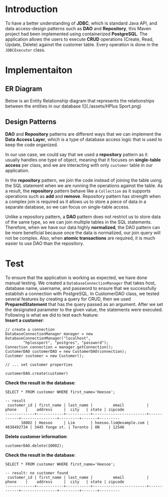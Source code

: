 # Introduction
To have a better understanding of **JDBC**, which is standard Java API, and data access-design patterns
such as **DAO** and **Repository**, this Maven project had been implemented using containerized **PostgreSQL**. 
The application allows the users to execute **CRUD** operations (Create, Read, Update, Delete) against 
the customer table. Every operation is done in the `JDBCExecutor` class.
# Implementaiton
## ER Diagram
Below is an Entity Relationship diagram that represents the relationships between the
entities in our database
![](./assets/HPlus Sport.png)

## Design Patterns
**DAO** and **Repository** patterns are different ways that we can implement the 
**Data Access Layer**, which is a type of database access logic that is used to 
keep the code organized.  

In our use case, we could say that we used a **repository** pattern as it
usually handles one type of object, meaning that it focuses on **single-table access**
per class, and we are interacting with only `customer` table in our application.  

In the **repository** pattern, we join the code instead of joining the table using the 
SQL statement when we are running the operations against the table. 
As a result, the **repository** pattern behave like a `Collection` as it supports operations 
such as **add** and **remove**. Repository pattern has strength when a complex join is 
required as it allows us to store a piece of data in a separate database, 
so we can focus on single-table access. 

Unlike a repository pattern, a **DAO** pattern does not restrict us to store data of 
the same type, so we can join multiple tables in the SQL statements.
Therefore, when we have our data highly **normalized**, the DAO pattern can be more beneficial 
because once the data is normalized, our join query will not be complex. Also, when
**atomic transactions** are required, it is much easier to use DAO than the repository.



# Test
To ensure that the application is working as expected, we have done manual testing.
We created a `DatabaseConnectionManager` that takes host, database name, username, and password to 
ensure that we successfully establish a connection with PostgreSQL. 
In CustomerDAO class, we tested several features by creating a query for CRUD, then we used 
**PreparedStatement** that has the query passed as an argument. After we set the designated 
parameter to the given value, the statements were executed.
Following is what we did to test each feature:  
**Insert a customer**:
```
// create a connection
DatabaseConnectionManager manager = new DatabaseConnectionManager("localhost",
        "hplussport", "postgres", "password");
Connection connection = manager.getConnection();
CustomerDAO customerDAO = new CustomerDAO(connection);
Customer customer = new Customer();

// ... set customer properties

customerDAO.create(customer)
```
**Check the result in the database**:
```
SELECT * FROM customer WHERE first_name='Heesoo';

-- result
 customer_id | first_name | last_name |         email          |   phone    |    address     |  city   | state | zipcode 
-------------+------------+-----------+------------------------+------------+----------------+---------+-------+---------
       10002 | Heesoo     | Lim       | heesoo.lim@example.com | 4638492734 | 3445 Yonge st. | Toronto | ON    | 12546
```

**Delete customer information**:
```
customerDAO.delete(10002);
```
**Check the result in the database**:
```
SELECT * FROM customer WHERE first_name='Heesoo';

-- result: no customer found
 customer_id | first_name | last_name |         email          |   phone    |    address     |  city   | state | zipcode 
-------------+------------+-----------+------------------------+------------+----------------+---------+-------+---------
```

